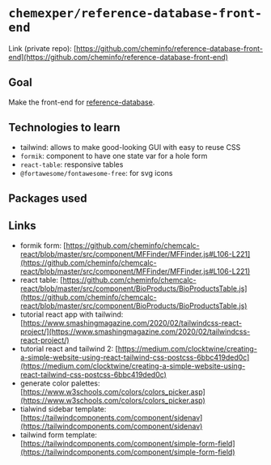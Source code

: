 # `chemexper/reference-database-front-end`

Link (private repo): [https://github.com/cheminfo/reference-database-front-end](https://github.com/cheminfo/reference-database-front-end)

## Goal
Make the front-end for [reference-database](./reference-database.md).

## Technologies to learn

- tailwind: allows to make good-looking GUI with easy to reuse CSS
- `formik`: component to have one state var for a hole form
- `react-table`: responsive tables
- `@fortawesome/fontawesome-free`: for svg icons

## Packages used

## Links

- formik form: [https://github.com/cheminfo/chemcalc-react/blob/master/src/component/MFFinder/MFFinder.js#L106-L221](https://github.com/cheminfo/chemcalc-react/blob/master/src/component/MFFinder/MFFinder.js#L106-L221)
- react table: [https://github.com/cheminfo/chemcalc-react/blob/master/src/component/BioProducts/BioProductsTable.js](https://github.com/cheminfo/chemcalc-react/blob/master/src/component/BioProducts/BioProductsTable.js)
- tutorial react app with tailwind: [https://www.smashingmagazine.com/2020/02/tailwindcss-react-project/](https://www.smashingmagazine.com/2020/02/tailwindcss-react-project/)
- tutorial react and tailwind 2: [https://medium.com/clocktwine/creating-a-simple-website-using-react-tailwind-css-postcss-6bbc419ded0c](https://medium.com/clocktwine/creating-a-simple-website-using-react-tailwind-css-postcss-6bbc419ded0c)
- generate color palettes: [https://www.w3schools.com/colors/colors_picker.asp](https://www.w3schools.com/colors/colors_picker.asp)
- tialwind sidebar template: [https://tailwindcomponents.com/component/sidenav](https://tailwindcomponents.com/component/sidenav)
- tailwind form template: [https://tailwindcomponents.com/component/simple-form-field](https://tailwindcomponents.com/component/simple-form-field)